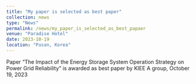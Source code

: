 ```yaml
---
title: "My paper is selected as best paper"
collection: news
type: "News"
permalink: /news/my_paper_is_selected_as_best_papaer
venue: "Paradise Hotel"
date: 2023-10-19
location: "Pusan, Korea"
---
```


Paper “The Impact of the Energy Storage System Operation Strategy on Power Grid Reliability” is awarded as best paper by KIEE A group, October 19, 2023